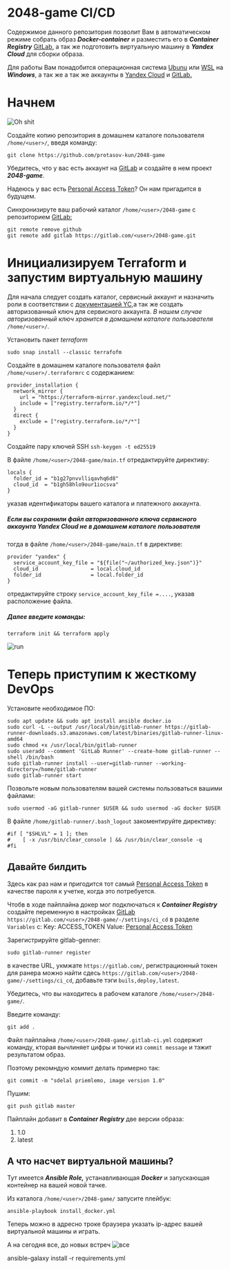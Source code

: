 # 2048-game CI/CD
Содержимое данного репозитория позволит Вам в автоматическом режиме собрать образ ***Docker-container*** и разместить его в ***Container Registry*** [GitLab,](https://about.gitlab.com/) а так же подготовить виртуальную машину в ***Yandex Cloud*** для сборки образа.

Для работы Вам понадобится операционная система [Ubunu](https://ubuntu.com/) или [WSL](https://learn.microsoft.com/ru-ru/windows/wsl/install) нa ***Windows***, а так же а так же аккаунты в [Yandex Cloud](https://console.cloud.yandex.ru/) и [GitLab.](https://about.gitlab.com/) 

# Начнем
![Oh shit](https://darkstalker.ru/wp-content/uploads/b/8/3/b836197c6ac8c466c1befe0d57938929.png)

Создайте копию репозитория в домашнем каталоге пользователя `/home/<user>/`, введя команду:
```
git clone https://github.com/protasov-kun/2048-game
```

Убедитесь, что у вас есть аккаунт на [GitLab](https://about.gitlab.com/) и создайте в нем проект ***2048-game***.

Надеюсь у вас есть [Personal Access Token](https://gitlab.com/-/user_settings/personal_access_tokens)? Он нам пригадится в будущем.

Синхронизируте ваш рабочий каталог `/home/<user>/2048-game` с репозиторием [GitLab:](https://about.gitlab.com/)
```
git remote remove github
git remote add gitlab https://gitlab.com/<user>/2048-game.git
```

# Инициализируем Terraform и запустим виртуальную машину

Для начала следует создать каталог, сервисный аккаунт и назначить роли в соответствии с [документацией YC,](https://cloud.yandex.ru/ru/docs/tutorials/infrastructure-management/terraform-quickstart#before-you-begin)а так же создать авторизованный ключ для сервисного аккаунта. *В нашем случае авторизованный ключ хранится в домашнем каталоге пользователя* `/home/<user>/`.

Установить пакет *terraform*
```
sudo snap install --classic terrafofm
```
Создайте в домашнем каталоге пользователя файл `/home/<user>/.terraformrc` с содержанием:
```
provider_installation {
  network_mirror {
    url = "https://terraform-mirror.yandexcloud.net/"
    include = ["registry.terraform.io/*/*"]
  }
  direct {
    exclude = ["registry.terraform.io/*/*"]
  }
}
```

Создайте пару ключей SSH `ssh-keygen -t ed25519`

В файле `/home/<user>/2048-game/main.tf` отредактируйте директиву:
```
locals {
  folder_id = "b1g27pnvvlliqavhq6d8"
  cloud_id  = "b1gh58hlo9our1iocsva"
}
```
указав идентификаторы вашего каталога и платежного аккаунта.

##### Если вы сохранили файл авторизованного ключа сервисного аккаунта Yandex Cloud не в домашнем каталоге пользователя
тогда в файле `/home/<user>/2048-game/main.tf` в директиве:
```
provider "yandex" {
  service_account_key_file = "${file("~/authorized_key.json")}"
  cloud_id                 = local.cloud_id
  folder_id                = local.folder_id
}
```
отредактируйте строку `service_account_key_file =....`, указав расположение файла.

##### Далее введите команды:
```
terraform init && terraform apply
```
![run](https://www.daidegasforum.com/images1/821/aston-martin-one-77-drift-slide-gif.gif)


# Теперь приступим к жесткому DevOps

Установите необходимое ПО:
```
sudo apt update && sudo apt install ansible docker.io
sudo curl -L --output /usr/local/bin/gitlab-runner https://gitlab-runner-downloads.s3.amazonaws.com/latest/binaries/gitlab-runner-linux-amd64
sudo chmod +x /usr/local/bin/gitlab-runner
sudo useradd --comment 'GitLab Runner' --create-home gitlab-runner --shell /bin/bash
sudo gitlab-runner install --user=gitlab-runner --working-directory=/home/gitlab-runner
sudo gitlab-runner start
```

Позвольте новым пользователям вашей системы пользоваться вашими файлами:
```
sudo usermod -aG gitlab-runner $USER && sudo usermod -aG docker $USER
```


В файле `/home/gitlab-runner/.bash_logout` закоментируйте директиву:
```
#if [ "$SHLVL" = 1 ]; then
#    [ -x /usr/bin/clear_console ] && /usr/bin/clear_console -q
#fi
```
## Давайте билдить

Здесь как раз нам и пригодится тот самый [Personal Access Token](https://gitlab.com/-/user_settings/personal_access_tokens) в качестве пароля к учетке, когда это потребуется.

Чтобв в ходе пайплайна докер мог подключаться к ***Container Registry*** создайте переменную в настройках [GitLab](https://about.gitlab.com/) `https://gitlab.com/<user>/2048-game/-/settings/ci_cd` в разделе `Variables` c:
Key: ACCESS_TOKEN
Value: [Personal Access Token](https://gitlab.com/-/user_settings/personal_access_tokens)

Зарегистрируйте gitlab-genner:
```
sudo gitlab-runner register
```
в качестве URL, укмжате `https://gitlab.com/`, регистрационный токен для ранера можно найти сдесь `https://gitlab.com/<user>/2048-game/-/settings/ci_cd`, добавьте тэги `buils,deploy,latest`.

Убедитесь, что вы находитесь в рабочем каталоге `/home/<user>/2048-game/`.

Введите команду:
```
git add .
```

Файл пайплайна `/home/<user>/2048-game/.gitlab-ci.yml` содержит команду, кторая вычлиняет цифры и точки из `commit message` и тэжит результатом образ.

Поэтому рекомндую коммит делать примерно так:
```
git commit -m "sdelal priemlemo, image version 1.0"
```

Пушим:
```
git push gitlab master
```

Пайплайн добавит в ***Container Registry*** две версии образа:
1. 1.0
2. latest

## А что насчет виртуальной машины?

Тут имеется ***Ansible Role,*** устанавливающая ***Docker*** и запускающая контейнер на вашей новой тачке.

Из каталога `/home/<user>/2048-game/` запусите плейбук:
```
ansible-playbook install_docker.yml
```
Теперь можно в адресно троке браузера указать ip-адрес вашей виртуальной машины и играть.

А на сегодня все, до новых встреч
![все](https://img2.joyreactor.cc/pics/post/длиннопост-реактор-помогающий-original-content-живность-5033160.gif)



ansible-galaxy install -r requirements.yml